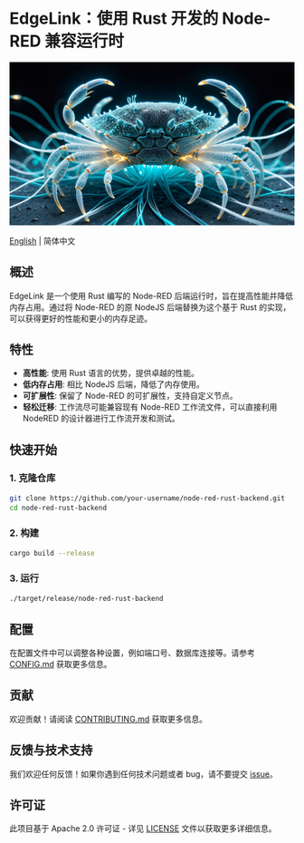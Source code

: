 # EdgeLink：使用 Rust 开发的 Node-RED 兼容运行时

![Node-RED Rust Backend](assets/banner.jpg)

[English](README.md) | 简体中文

## 概述

EdgeLink 是一个使用 Rust 编写的 Node-RED 后端运行时，旨在提高性能并降低内存占用。通过将 Node-RED 的原 NodeJS 后端替换为这个基于 Rust 的实现，可以获得更好的性能和更小的内存足迹。

## 特性

- **高性能**: 使用 Rust 语言的优势，提供卓越的性能。
- **低内存占用**: 相比 NodeJS 后端，降低了内存使用。
- **可扩展性**: 保留了 Node-RED 的可扩展性，支持自定义节点。
- **轻松迁移**: 工作流尽可能兼容现有 Node-RED 工作流文件，可以直接利用 NodeRED 的设计器进行工作流开发和测试。

## 快速开始

### 1. 克隆仓库

```bash
git clone https://github.com/your-username/node-red-rust-backend.git
cd node-red-rust-backend
```

### 2. 构建

```bash
cargo build --release
```

### 3. 运行

```bash
./target/release/node-red-rust-backend
```

## 配置

在配置文件中可以调整各种设置，例如端口号、数据库连接等。请参考 [CONFIG.md](docs/CONFIG.md) 获取更多信息。

## 贡献

欢迎贡献！请阅读 [CONTRIBUTING.md](.github/CONTRIBUTING.md) 获取更多信息。

## 反馈与技术支持

我们欢迎任何反馈！如果你遇到任何技术问题或者 bug，请不要提交 [issue](https://github.com/edge-link/edgelink.rs/issues)。

## 许可证

此项目基于 Apache 2.0 许可证 - 详见 [LICENSE](LICENSE) 文件以获取更多详细信息。